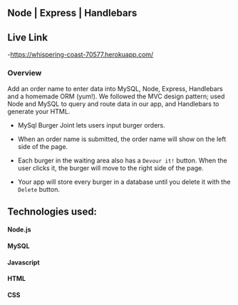 ## Node | Express | Handlebars

## Live Link
 -https://whispering-coast-70577.herokuapp.com/

### Overview

Add an order name to enter data into MySQL, Node, Express, Handlebars and a homemade ORM (yum!). We followed the MVC design pattern; used Node and MySQL to query and route data in our app, and Handlebars to generate your HTML.


* MySql Burger Joint lets users input burger orders.

* When an order name is submitted, the order name will show on the left side of the page.

* Each burger in the waiting area also has a `Devour it!` button. When the user clicks it, the burger will move to the right side of the page.

* Your app will store every burger in a database until you delete it with the `Delete` button.


## Technologies used:

#### Node.js

#### MySQL

#### Javascript

#### HTML

#### CSS
